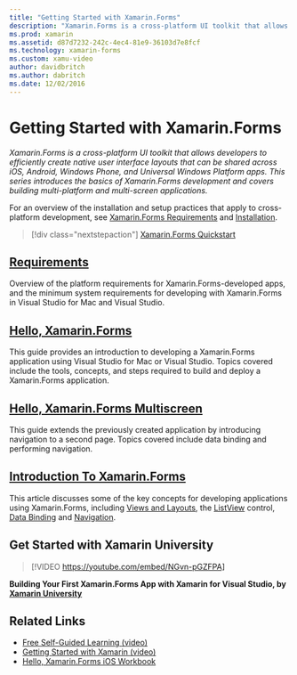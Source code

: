 ```yaml
---
title: "Getting Started with Xamarin.Forms"
description: "Xamarin.Forms is a cross-platform UI toolkit that allows developers to efficiently create native user interface layouts that can be shared across iOS, Android, Windows Phone, and Universal Windows Platform apps. This series introduces the basics of Xamarin.Forms development and covers building multi-platform and multi-screen applications."
ms.prod: xamarin
ms.assetid: d87d7232-242c-4ec4-81e9-36103d7e8fcf
ms.technology: xamarin-forms
ms.custom: xamu-video
author: davidbritch
ms.author: dabritch
ms.date: 12/02/2016
---
```


# Getting Started with Xamarin.Forms

_Xamarin.Forms is a cross-platform UI toolkit that allows developers to efficiently create native user interface layouts that can be shared across iOS, Android, Windows Phone, and Universal Windows Platform apps. This series introduces the basics of Xamarin.Forms development and covers building multi-platform and multi-screen applications._

For an overview of the installation and setup practices that apply to cross-platform development, see [Xamarin.Forms Requirements](installation.md) and [Installation](~/cross-platform/get-started/installation/index.md).

> [!div class="nextstepaction"]
> [Xamarin.Forms Quickstart](~/xamarin-forms/get-started/hello-xamarin-forms/quickstart.md)



## [Requirements](installation.md)

Overview of the platform requirements for Xamarin.Forms-developed apps, and the minimum system requirements for developing with Xamarin.Forms in Visual Studio for Mac and Visual Studio.

## [Hello, Xamarin.Forms](~/xamarin-forms/get-started/hello-xamarin-forms/index.md)

This guide provides an introduction to developing a Xamarin.Forms application using Visual Studio for Mac or Visual Studio. Topics covered include the tools, concepts, and steps required to build and deploy a Xamarin.Forms application.

## [Hello, Xamarin.Forms Multiscreen](~/xamarin-forms/get-started/hello-xamarin-forms-multiscreen/index.md)

This guide extends the previously created application by introducing navigation to a second page. Topics covered include data binding and performing navigation.

## [Introduction To Xamarin.Forms](~/xamarin-forms/get-started/introduction-to-xamarin-forms.md)

This article discusses some of the key concepts for developing applications using Xamarin.Forms, including [Views and Layouts](~/xamarin-forms/get-started/introduction-to-xamarin-forms.md#Views_and_Layouts), the [ListView](~/xamarin-forms/get-started/introduction-to-xamarin-forms.md#Lists_in_Xamarin_Forms) control, [Data Binding](~/xamarin-forms/get-started/introduction-to-xamarin-forms.md#Data_Binding) and [Navigation](~/xamarin-forms/get-started/introduction-to-xamarin-forms.md#Navigation).


## Get Started with Xamarin University

> [!VIDEO https://youtube.com/embed/NGvn-pGZFPA]

**Building Your First Xamarin.Forms App with Xamarin for Visual Studio, by [Xamarin University](https://university.xamarin.com)**


## Related Links

- [Free Self-Guided Learning (video)](https://university.xamarin.com/self-guided)
- [Getting Started with Xamarin (video)](https://developer.xamarin.com/videos/)
- [Hello, Xamarin.Forms iOS Workbook](https://developer.xamarin.com/workbooks/xamarin-forms/getting-started/GettingStartedWithXamarinForms-ios.workbook)

